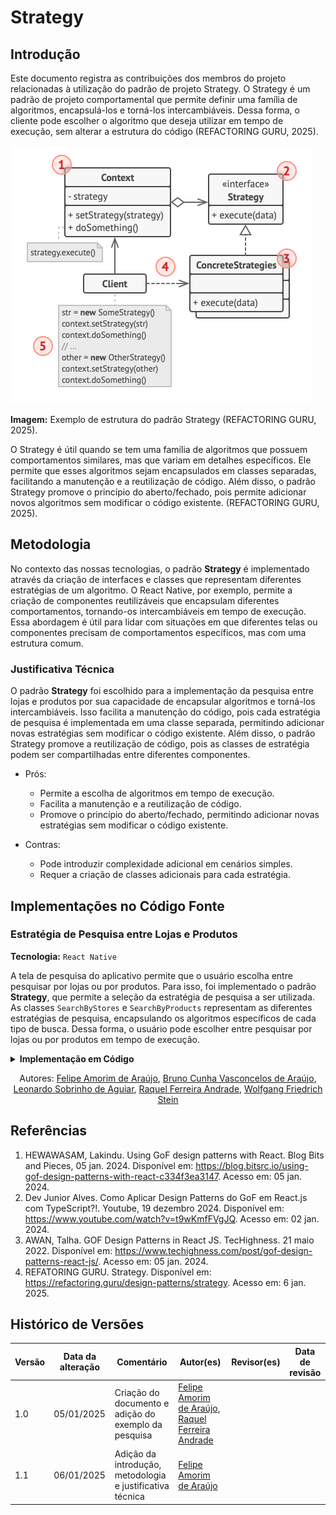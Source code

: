 # Strategy

## Introdução

Este documento registra as contribuições dos membros do projeto relacionadas à utilização do padrão de projeto Strategy. O Strategy é um padrão de projeto comportamental que permite definir uma família de algoritmos, encapsulá-los e torná-los intercambiáveis. Dessa forma, o cliente pode escolher o algoritmo que deseja utilizar em tempo de execução, sem alterar a estrutura do código (REFACTORING GURU, 2025).

![estrutura-strategy](assets/exemplo-strategy.png)

**Imagem:** Exemplo de estrutura do padrão Strategy (REFACTORING GURU, 2025).

O Strategy é útil quando se tem uma família de algoritmos que possuem comportamentos similares, mas que variam em detalhes específicos. Ele permite que esses algoritmos sejam encapsulados em classes separadas, facilitando a manutenção e a reutilização de código. Além disso, o padrão Strategy promove o princípio do aberto/fechado, pois permite adicionar novos algoritmos sem modificar o código existente. (REFACTORING GURU, 2025).

## Metodologia

No contexto das nossas tecnologias, o padrão **Strategy** é implementado através da criação de interfaces e classes que representam diferentes estratégias de um algoritmo. O React Native, por exemplo, permite a criação de componentes reutilizáveis que encapsulam diferentes comportamentos, tornando-os intercambiáveis em tempo de execução. Essa abordagem é útil para lidar com situações em que diferentes telas ou componentes precisam de comportamentos específicos, mas com uma estrutura comum.

### Justificativa Técnica

O padrão **Strategy** foi escolhido para a implementação da pesquisa entre lojas e produtos por sua capacidade de encapsular algoritmos e torná-los intercambiáveis. Isso facilita a manutenção do código, pois cada estratégia de pesquisa é implementada em uma classe separada, permitindo adicionar novas estratégias sem modificar o código existente. Além disso, o padrão Strategy promove a reutilização de código, pois as classes de estratégia podem ser compartilhadas entre diferentes componentes.

- Prós:
  - Permite a escolha de algoritmos em tempo de execução.
  - Facilita a manutenção e a reutilização de código.
  - Promove o princípio do aberto/fechado, permitindo adicionar novas estratégias sem modificar o código existente.

- Contras:
  - Pode introduzir complexidade adicional em cenários simples.
  - Requer a criação de classes adicionais para cada estratégia.

<!-- Explique como as decisões foram tomadas, as ferramentas utilizadas, e justifique escolhas arquiteturais.

- **Processo de Trabalho**: Descrição do método utilizado pela equipe (ex.: Scrum, Kanban).
- **Ferramentas Utilizadas**: Ferramentas empregadas na criação deste artefato (ex.: LucidChart, GitHub).
- **Justificativa**: Razões para as escolhas metodológicas e tecnológicas. -->

## Implementações no Código Fonte

<!-- Descreva como o padrão foi implementado no projeto, incluindo código e diagramas. -->

### Estratégia de Pesquisa entre Lojas e Produtos

**Tecnologia:** `React Native`

A tela de pesquisa do aplicativo permite que o usuário escolha entre pesquisar por lojas ou por produtos. Para isso, foi implementado o padrão **Strategy**, que permite a seleção da estratégia de pesquisa a ser utilizada. As classes `SearchByStores` e `SearchByProducts` representam as diferentes estratégias de pesquisa, encapsulando os algoritmos específicos de cada tipo de busca. Dessa forma, o usuário pode escolher entre pesquisar por lojas ou por produtos em tempo de execução.

<details>
<summary><b>Implementação em Código</b></summary>

**Implementação na [searchStrategies.tsx](https://github.com/UnBArqDsw2024-2/2024.2_G7_Entrega_Entrega_03/blob/19-us09/src/HungryHub.2024.2-Front/hungryhub/src/interfaces/searchStrategies.tsx)**:

![search-strategies](./assets/searchStrategy.png)

**Utilização na tela de pesquisa [search.tsx](https://github.com/UnBArqDsw2024-2/2024.2_G7_Entrega_Entrega_03/blob/19-us09/src/HungryHub.2024.2-Front/hungryhub/src/app/(auth)/(tabs)/search.tsx)**:

![search-strategies-implementacao](./assets/search-strategy-implementacao.png)

</details>

<center>

Autores: [Felipe Amorim de Araújo](https://github.com/lipeaaraujo), [Bruno Cunha Vasconcelos de Araújo](https://github.com/brunocva), [Leonardo Sobrinho de Aguiar](https://github.com/Leonardo0o0), [Raquel Ferreira Andrade](https://github.com/raquel-andrade), [Wolfgang Friedrich Stein](https://github.com/Wolffstein)

</center>

## Referências

1. HEWAWASAM, Lakindu. Using GoF design patterns with React. Blog Bits and Pieces, 05 jan. 2024. Disponível em: https://blog.bitsrc.io/using-gof-design-patterns-with-react-c334f3ea3147. Acesso em: 05 jan. 2024.
2. Dev Junior Alves. Como Aplicar Design Patterns do GoF em React.js com TypeScript?!. Youtube, 19 dezembro 2024. Disponível em: https://www.youtube.com/watch?v=t9wKmfFVgJQ. Acesso em: 02 jan. 2024.
3. AWAN, Talha. GOF Design Patterns in React JS. TecHighness. 21 maio 2022. Disponível em: https://www.techighness.com/post/gof-design-patterns-react-js/. Acesso em: 05 jan. 2024.
4. REFATORING GURU. Strategy. Disponível em: https://refactoring.guru/design-patterns/strategy. Acesso em: 6 jan. 2025.

## Histórico de Versões

| Versão | Data da alteração | Comentário | Autor(es) | Revisor(es) | Data de revisão |
|--------|-----------|-----------|-----------|-------------|-------------|
| 1.0 | 05/01/2025 | Criação do documento e adição do exemplo da pesquisa | [Felipe Amorim de Araújo](https://github.com/lipeaaraujo), [Raquel Ferreira Andrade](https://github.com/raquel-andrade) |  |  |
| 1.1 | 06/01/2025 | Adição da introdução, metodologia e justificativa técnica | [Felipe Amorim de Araújo](https://github.com/lipeaaraujo) |